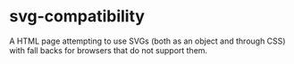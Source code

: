 svg-compatibility
=================

A HTML page attempting to use SVGs (both as an object and through CSS) with fall backs for browsers that do not support them. 